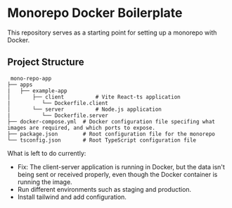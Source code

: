 # Monorepo Docker Boilerplate

This repository serves as a starting point for setting up a monorepo with Docker.

## Project Structure

```
 mono-repo-app
├── apps
|   ├── example-app
│       ├── client          # Vite React-ts application
|          └── Dockerfile.client
│       └── server          # Node.js application
|          └── Dockerfile.server
├── docker-compose.yml  # Docker configuration file specifing what images are required, and which ports to expose.
├── package.json        # Root configuration file for the monorepo
└── tsconfig.json       # Root TypeScript configuration file
```


What is left to do currently:

- Fix: The client-server application is running in Docker, but the data isn't being sent or received properly, even though the Docker container is running the image.
- Run different environments such as staging and production.
- Install tailwind and add configuration.
